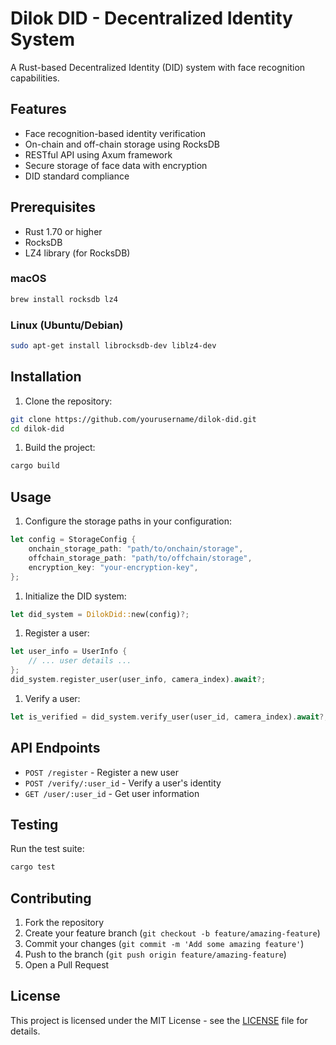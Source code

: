 # Dilok DID - Decentralized Identity System

A Rust-based Decentralized Identity (DID) system with face recognition capabilities.

## Features

- Face recognition-based identity verification
- On-chain and off-chain storage using RocksDB
- RESTful API using Axum framework
- Secure storage of face data with encryption
- DID standard compliance

## Prerequisites

- Rust 1.70 or higher
- RocksDB
- LZ4 library (for RocksDB)

### macOS

```bash
brew install rocksdb lz4
```

### Linux (Ubuntu/Debian)

```bash
sudo apt-get install librocksdb-dev liblz4-dev
```

## Installation

1. Clone the repository:

```bash
git clone https://github.com/yourusername/dilok-did.git
cd dilok-did
```

1. Build the project:

```bash
cargo build
```

## Usage

1. Configure the storage paths in your configuration:

```rust
let config = StorageConfig {
    onchain_storage_path: "path/to/onchain/storage",
    offchain_storage_path: "path/to/offchain/storage",
    encryption_key: "your-encryption-key",
};
```

1. Initialize the DID system:

```rust
let did_system = DilokDid::new(config)?;
```

1. Register a user:

```rust
let user_info = UserInfo {
    // ... user details ...
};
did_system.register_user(user_info, camera_index).await?;
```

1. Verify a user:

```rust
let is_verified = did_system.verify_user(user_id, camera_index).await?;
```

## API Endpoints

- `POST /register` - Register a new user
- `POST /verify/:user_id` - Verify a user's identity
- `GET /user/:user_id` - Get user information

## Testing

Run the test suite:

```bash
cargo test
```

## Contributing

1. Fork the repository
1. Create your feature branch (`git checkout -b feature/amazing-feature`)
1. Commit your changes (`git commit -m 'Add some amazing feature'`)
1. Push to the branch (`git push origin feature/amazing-feature`)
1. Open a Pull Request

## License

This project is licensed under the MIT License - see the [LICENSE](LICENSE) file for details.
